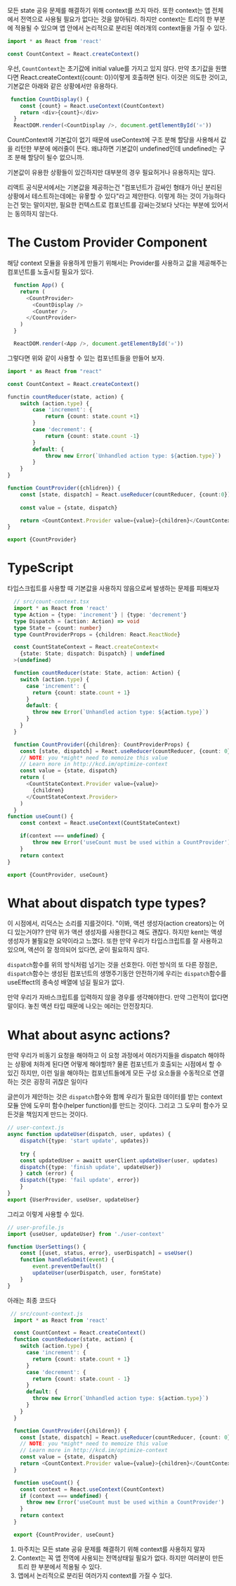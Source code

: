 모든 state 공유 문제를 해결하기 위해 context를 쓰지 마라. 또한 context는 앱 전체에서 전역으로 사용될 필요가 없다는 것을 알아둬라. 하지만 context는 트리의 한 부분에 적용될 수 있으며 앱 안에서 논리적으로 분리된 여러개의 context들을 가질 수 있다.

```ts
import * as React from 'react'

const CountContext = React.createContext()
```

우선, `CountContext`는 초기값에 initial value를 가지고 있지 않다. 만약 초기값을 원했다면 React.createContext({count: 0})이렇게 호출하면 된다. 이것은 의도한 것이고, 기본값은 아래와 같은 상황에서만 유용하다.
```ts
 function CountDisplay() {
    const {count} = React.useContext(CountContext)
    return <div>{count}</div>
  }
  ReactDOM.render(<CountDisplay />, document.getElementById('⚛️'))
```

CountContext에 기본값이 없기 때문에 useContext에 구조 분해 할당을 사용해서 값을 리턴한 부분에 에러줄이 뜬다. 왜냐하면 기본값이 undefined인데 undefined는 구조 분해 할당이 될수 없으니까.

기본값이 유용한 상황들이 있긴하지만 대부분의 경우 필요허거나 유용하지는 않다.

리액트 공식문서에서는 기본값을 제공하는건 "컴포넌트가 감싸인 형태가 아닌 분리된 상황에서 테스트하는데에는 유욯할 수 있다"라고 제안한다. 이렇게 하는 것이 가능하다는건 맞는 말이지만, 필요한 컨텍스트로 컴포넌트를 감싸는것보다 낫다는 부분에 있어서는 동의하지 않는다.

# The Custom Provider Component
해당 context 모듈을 유용하게 만들기 위해서는 Provider를 사용하고 값을 제공해주는 컴포넌트를 노출시킬 필요가 있다.

```ts
  function App() {
    return (
      <CountProvider>
        <CountDisplay />
        <Counter />
      </CountProvider>
    )
  }

  ReactDOM.render(<App />, document.getElementById('⚛️'))
```

그렇다면 위와 같이 사용할 수 있는 컴포넌트들을 만들어 보자.

```ts
import * as React from "react"

const CountContext = React.createContext()

functin countReducer(state, action) {
	switch (action.type) {
		case 'increment': {
			return {count: state.count +1}
		}
		case 'decrement': {
			return {count: state.count -1}
		}
		default: {
			throw new Error(`Unhandled action type: ${action.type}`)
		}
	}
}

function CountProvider({chlidren}) {
	const [state, dispatch] = React.useReducer(countReducer, {count:0})
	
	const value = {state, dispatch}

	return <CountContext.Provider value={value}>{children}</CountContext.Provider>
}

export {CountProvider}
```

# TypeScript
타입스크립트를 사용할 때 기본값을 사용하지 않음으로써 발생하는 문제를 피해보자
```ts
  // src/count-context.tsx
  import * as React from 'react'
  type Action = {type: 'increment'} | {type: 'decrement'}
  type Dispatch = (action: Action) => void
  type State = {count: number}
  type CountProviderProps = {children: React.ReactNode}

  const CountStateContext = React.createContext<
    {state: State; dispatch: Dispatch} | undefined
  >(undefined)

  function countReducer(state: State, action: Action) {
    switch (action.type) {
      case 'increment': {
        return {count: state.count + 1}
      }
      default: {
        throw new Error(`Unhandled action type: ${action.type}`)
      }
    }
  }

  function CountProvider({children}: CountProviderProps) {
    const [state, dispatch] = React.useReducer(countReducer, {count: 0})
    // NOTE: you *might* need to memoize this value
    // Learn more in http://kcd.im/optimize-context
    const value = {state, dispatch}
    return (
      <CountStateContext.Provider value={value}>
        {children}
      </CountStateContext.Provider>
    )
  }
function useCount() {
	const context = React.useContext(CountStateContext)

	if(context === undefined) {
		throw new Error('useCount must be used within a CountProvider')
	}
	return context
}

export {CountProvider, useCount}
```

# What about dispatch type types?
이 시점에서, 리덕스는 소리를 지를것이다. "이봐, 액션 생성자(action creators)는 어디 있는거야?? 만약 위가 액션 생성자를 사용한다고 해도 괜찮다. 하지만 kent는 액셩 생성자가 불필요한 요약이라고 느꼈다. 또한 만약 우리가 타입스크립트를 잘 사용하고 있으며, 액션이 잘 정의되어 있다면, 굳이 필요하지 않다.

`dispatch`함수를 위의 방식처럼 넘기는 것을 선호한다. 이런 방식의 또 다른 장점은, `dispatch`함수는 생성된 컴포넌트의 생명주기동안 안전하기에 우리는 `dispatch`함수를 useEffect의 종속성 배열에 넘길 필요가 없다.

만약 우리가 자바스크립트를 입력하지 않을 경우를 생갹해야한다. 만약 그런적이 없다면 말이다. 놓친 액션 타입 때문에 나오는 에러는 안전장치다.

# What about async actions?
만약 우리가 비동기 요청을 해야하고 이 요청 과정에서 여러가지들을 dispatch 해야하는 상황에 처하게 된다면 어떻게 해야할까? 물론 컴포넌트가 호출되는 시점에서 할 수 있긴 하지만, 이런 일을 해야하는 컴포넌트들에게 모든 구성 요소들을 수동적으로 연결하는 것은 굉장히 귀찮은 일이다

글쓴이가 제안하는 것은 `dispatch`함수와 함께 우리가 필요한 데이터를 받는 context 모듈 안에 도우미 함수(helper function)를 만드는 것이다. 그리고 그 도우미 함수가 모든것을 책임지게 만드는 것이다.

```ts
// user-context.js
async function updateUser(dispatch, user, updates) {
	dispatch({type: 'start update', updates})
	
	try {
	const updatedUser = awaitt userClient.updateUser(user, updates)
	dispatch({type: 'finish update', updateUser})
	} catch (error) {
	dispatch({type: 'fail update', error})
	}
}
export {UserProvider, useUser, updateUser}
```
그리고 이렇게 사용할 수 있다.

```ts
// user-profile.js
import {useUser, updateUser} from './user-context'

function UserSettings() {
	const [{uset, status, error}, userDispatch] = useUser()
	function handleSubmit(event) {
		event.preventDefault()
		updateUser(userDispatch, user, formState)
	}
}
```

아래는 최종 코드다
```ts
 // src/count-context.js
  import * as React from 'react'

  const CountContext = React.createContext()
  function countReducer(state, action) {
    switch (action.type) {
      case 'increment': {
        return {count: state.count + 1}
      }
      case 'decrement': {
        return {count: state.count - 1}
      }
      default: {
        throw new Error(`Unhandled action type: ${action.type}`)
      }
    }
  }

  function CountProvider({children}) {
    const [state, dispatch] = React.useReducer(countReducer, {count: 0})
    // NOTE: you *might* need to memoize this value
    // Learn more in http://kcd.im/optimize-context
    const value = {state, dispatch}
    return <CountContext.Provider value={value}>{children}</CountContext.Provider>
  }

  function useCount() {
    const context = React.useContext(CountContext)
    if (context === undefined) {
      throw new Error('useCount must be used within a CountProvider')
    }
    return context
  }

  export {CountProvider, useCount}
```

1. 마주치는 모든 state 공유 문제를 해결하기 위해 context를 사용하지 말자
2. Context는 꼭 앱 전역에 사용되는 전역상태일 필요가 없다. 하지만 여러분이 만든 트리 한 부분에서 적용될 수 있다.
3. 앱에서 논리적으로 분리된 여러가지 context를 가질 수 있다.